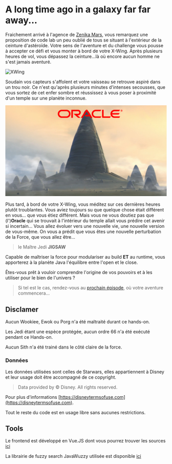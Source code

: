 # A long time ago in a galaxy far far away...

Fraichement arrivé à l'agence de [Zenika Mars](https://mars.zenika.com), vous remarquez une proposition de code lab un peu oublié de tous se situant à l'extérieur de la ceinture d'astéroïde. Votre sens de l'aventure et du challenge vous pousse à accepter ce défi et vous monter à bord de votre X-Wing. Après plusieurs heures de vol, vous dépassez la ceinture...là où encore aucun homme ne s'est jamais aventuré.

![XWing](./images/xwing.png)

Soudain vos capteurs s'affolent et votre vaisseau se retrouve aspiré dans un trou noir. Ce n'est qu'après plusieurs minutes d'intenses secousses, que vous sortez de cet enfer sombre et réussissez à vous poser à proximité d'un temple sur une planète inconnue. 

![Oracle Temple](./images/jedi_temple.png)

Plus tard, à bord de votre X-Wing, vous méditez sur ces dernières heures plutôt troublantes. Vous aviez toujours su que quelque chose était différent en vous... que vous étiez différent. Mais vous ne vous doutiez pas que (l')**Oracle** qui se trouvait à l'intérieur du temple allait vous prédire cet avenir si incertain...
Vous allez évoluer vers une nouvelle vie, une nouvelle version de vous-même. On vous a prédit que vous êtes une nouvelle perturbation de la Force, que vous allez être...

> le Maître Jedi **JIGSAW**

Capable de maîtriser la force pour modulariser au build **ET** au runtime, vous apporterez à la planète Java l'équilibre entre l'open et le close.

Êtes-vous prêt à vouloir comprendre l'origine de vos pouvoirs et à les utiliser pour le bien de l'univers ?

> Si tel est le cas, rendez-vous au [prochain épisode](./EPISODE_1.md), où votre aventure commencera...

## Disclamer

Aucun Wookiee, Ewok ou Porg n'a été maltraité durant ce hands-on.

Les Jedi étant une espèce protégée, aucun ordre 66 n'a été exécuté pendant ce Hands-on.

Aucun Sith n'a été trainé dans le côté claire de la force.

### Données

Les données utilisées sont celles de Starwars, elles appartiennent à Disney et leur usage doit être accompagné de ce copyright.

> Data provided by © Disney. All rights reserved.

Pour plus d'informations [https://disneytermsofuse.com](https://disneytermsofuse.com).

Tout le reste du code est en usage libre sans aucunes restrictions.

## Tools

Le frontend est développé en Vue.JS dont vous pourrez trouver les sources [ici](https://github.com/mathieumure/devfest-nantes-jigsaw-webapp)

La librairie de fuzzy search JavaWuzzy utilisée est disponible [ici](https://github.com/xdrop/fuzzywuzzy)
